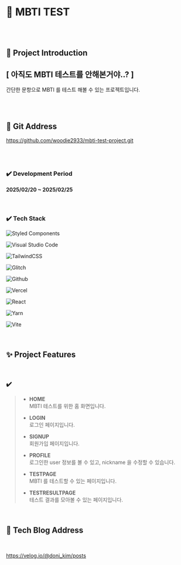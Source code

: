 <!-- ####### 헤더 -->

<!-- 제목 -->

# :page_with_curl: MBTI TEST

<br/>
<br/>

<!-- ####### 프로젝트 소개 -->

## :microphone: Project Introduction

## [ 아직도 MBTI 테스트를 안해본거야..? ]

간단한 문항으로 MBTI 를 테스트 해볼 수 있는 프로젝트입니다.

<br/>
<br/>

## :paperclip: Git Address

https://github.com/woodie2933/mbti-test-project.git

<br/>
<br/>

<!-- 기간 -->

### :heavy_check_mark: **Development Period**

#### 2025/02/20 ~ 2025/02/25

<br/>
<!-- 테크 스택 -->

### :heavy_check_mark: **Tech Stack**

![Styled Components](https://img.shields.io/badge/styled--components-DB7093?style=for-the-badge&logo=styled-components&logoColor=white)

![Visual Studio Code](https://img.shields.io/badge/Visual%20Studio%20Code-0078d7.svg?style=for-the-badge&logo=visual-studio-code&logoColor=white)

![TailwindCSS](https://img.shields.io/badge/tailwindcss-%2338B2AC.svg?style=for-the-badge&logo=tailwind-css&logoColor=white)

![Glitch](https://img.shields.io/badge/glitch-%233333FF.svg?style=for-the-badge&logo=glitch&logoColor=white)

![Github](https://img.shields.io/badge/github-181717?style=for-the-badge&logo=github&logoColor=white)

![Vercel](https://img.shields.io/badge/vercel-%23000000.svg?style=for-the-badge&logo=vercel&logoColor=white)

![React](https://img.shields.io/badge/react-%2320232a.svg?style=for-the-badge&logo=react&logoColor=%2361DAFB)

![Yarn](https://img.shields.io/badge/yarn-%232C8EBB.svg?style=for-the-badge&logo=yarn&logoColor=white)

![Vite](https://img.shields.io/badge/vite-%23646CFF.svg?style=for-the-badge&logo=vite&logoColor=white)

<br/>

<!-- ####### 프로젝트 특징 -->

<!-- 제목 -->

## :sparkles: Project Features

<br/>

<!-- 특징  -->

### :heavy_check_mark:

> - **HOME** </br> MBTI 테스트를 위한 홈 화면입니다.
>
> - **LOGIN** </br> 로그인 페이지입니다.
>
> - **SIGNUP** </br> 회원가입 페이지입니다.
>
> - **PROFILE** </br> 로그인한 user 정보를 볼 수 있고, nickname 을 수정할 수 있습니다.
>
> - **TESTPAGE** </br> MBTI 를 테스트할 수 있는 페이지입니다.
>
> - **TESTRESULTPAGE** </br> 테스트 결과를 모아볼 수 있는 페이지입니다.

<br/>

## :paperclip: Tech Blog Address

<br/>

https://velog.io/@doni_kim/posts
